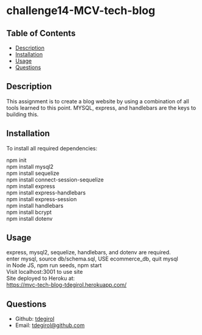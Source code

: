 # challenge14-MCV-tech-blog
  ## Table of Contents
  - [Description](#description)
  - [Installation](#install)
  - [Usage](#usage)
  - [Questions](#questions)

  <a id="description"></a>
  ## Description
  This assignment is to create a blog website by using a combination of all tools learned to this point. MYSQL, express, and handlebars are the keys to building this.

  <a id="install"></a>
  ## Installation 
  To install all required dependencies:

  npm init  <br />
  npm install mysql2  <br />
  npm install sequelize  <br />
  npm install connect-session-sequelize  <br />
  npm install express  <br />
  npm install express-handlebars  <br />
  npm install express-session  <br />
  npm install handlebars  <br />
  npm install bcrypt  <br />
  npm install dotenv  <br />

  <a id="usage"></a>
  ## Usage 
  express, mysql2, sequelize, handlebars, and dotenv are required.  <br />
  enter mysql, source db/schema.sql, USE ecommerce_db, quit mysql  <br />
  in Node JS, npm run seeds, npm start  <br />
  Visit localhost:3001 to use site  <br />
  Site deployed to Heroku at:  <br />
  https://mvc-tech-blog-tdegirol.herokuapp.com/

  <a id="questions"></a>
  ## Questions 
  - Github: [tdegirol](https://github.com/tdegirol)  
  - Email: tdegirol@github.com
